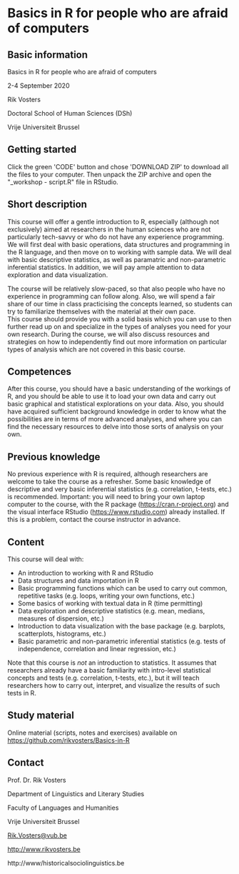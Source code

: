 # Basics in R for people who are afraid of computers

## Basic information

Basics in R for people who are afraid of computers

2-4 September 2020

Rik Vosters

Doctoral School of Human Sciences (DSh)

Vrije Universiteit Brussel

## Getting started

Click the green 'CODE' button and chose 'DOWNLOAD ZIP' to download all the files to your computer. Then unpack the ZIP archive and open the "\_workshop - script.R" file in RStudio. 

## Short description

This course will offer a gentle introduction to R, especially (although not exclusively) aimed at researchers in the human sciences who are not particularly tech-savvy or who do not have any experience programming. We will first deal with basic operations, data structures and programming in the R language, and then move on to working with sample data. We will deal with basic descriptive statistics, as well as paramatric and non-parametric inferential statistics. In addition, we will pay ample attention to data exploration and data visualization.

The course will be relatively slow-paced, so that also people who have no experience in programming can follow along. Also, we will spend a fair share of our time in class practicising the concepts learned, so students can try to familiarize themselves with the material at their own pace.  
This course should provide you with a solid basis which you can use to then further read up on and specialize in the types of analyses you need for your own research. During the course, we will also discuss resources and strategies on how to independently find out more information on particular types of analysis which are not covered in this basic course. 

## Competences

After this course, you should have a basic understanding of the workings of R, and you should be able to use it to load your own data and carry out basic graphical and statistical explorations on your data. Also, you should have acquired sufficient background knowledge in order to know what the possibilities are in terms of more advanced analyses, and where you can find the necessary resources to delve into those sorts of analysis on your own.

## Previous knowledge

No previous experience with R is required, although researchers are welcome to take the course as a refresher. 
Some basic knowledge of descriptive and very basic inferential statistics (e.g. correlation, t-tests, etc.) is recommended.
Important: you will need to bring your own laptop computer to the course, with the R package (https://cran.r-project.org) and the visual interface RStudio (https://www.rstudio.com) already installed. If this is a problem, contact the course instructor in advance. 

## Content

This course will deal with:

-	An introduction to working with R and RStudio
-	Data structures and data importation in R
-	Basic programming functions which can be used to carry out common, repetitive tasks (e.g. loops, writing your own functions, etc.)
-	Some basics of working with textual data in R (time permitting)
-	Data exploration and descriptive statistics (e.g. mean, medians, measures of dispersion, etc.)
-	Introduction to data visualization with the base package (e.g. barplots, scatterplots, histograms, etc.)
-	Basic parametric and non-parametric inferential statistics (e.g. tests of independence, correlation and linear regression, etc.)

Note that this course is *not* an introduction to statistics. It assumes that researchers already have a basic familiarity with intro-level statistical concepts and tests (e.g. correlation, t-tests, etc.), but it will teach researchers how to carry out, interpret, and visualize the results of such tests in R. 

## Study material
Online material (scripts, notes and exercises) available on https://github.com/rikvosters/Basics-in-R

## Contact

Prof. Dr. Rik Vosters

Department of Linguistics and Literary Studies

Faculty of Languages and Humanities

Vrije Universiteit Brussel

Rik.Vosters@vub.be

http://www.rikvosters.be

http://www/historicalsociolinguistics.be
